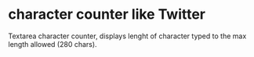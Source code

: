 # character counter like Twitter
Textarea character counter, displays lenght of character typed to the max length allowed (280 chars).
